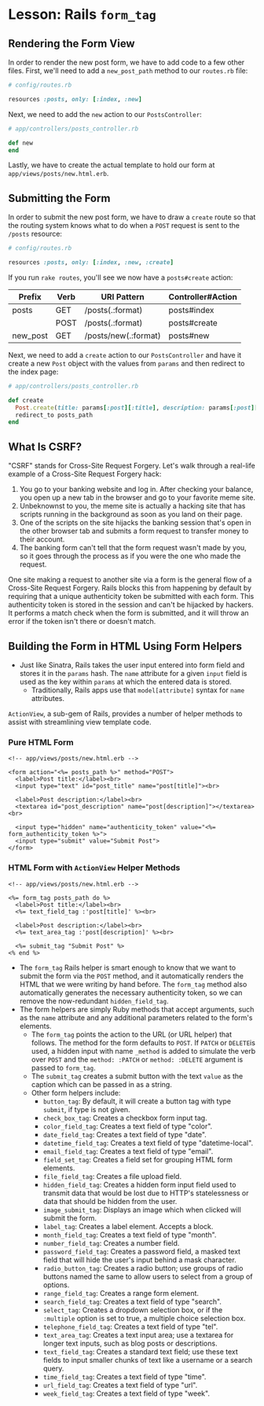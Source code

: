 # Lesson: Rails `form_tag`

## Rendering the Form View

In order to render the new post form, we have to add code to a few other files. First, we'll need to add a `new_post_path` method to our `routes.rb` file:

```ruby
# config/routes.rb

resources :posts, only: [:index, :new]
```

Next, we need to add the `new` action to our `PostsController`:

```ruby
# app/controllers/posts_controller.rb

def new
end
```

Lastly, we have to create the actual template to hold our form at `app/views/posts/new.html.erb`.

## Submitting the Form

In order to submit the new post form, we have to draw a `create` route so that the routing system knows what to do when a `POST` request is sent to the `/posts` resource:

```ruby
# config/routes.rb

resources :posts, only: [:index, :new, :create]
```

If you run `rake routes`, you'll see we now have a `posts#create` action:

| Prefix | Verb | URI Pattern | Controller#Action |
| --- | --- | --- | --- |
| posts | GET | /posts(.:format) | posts#index |
|  | POST | /posts(.:format) | posts#create |
| new_post | GET | /posts/new(.:format) | posts#new |

Next, we need to add a `create` action to our `PostsController` and have it create a new `Post` object with the values from `params` and then redirect to the index page:

```ruby
# app/controllers/posts_controller.rb

def create
  Post.create(title: params[:post][:title], description: params[:post][:description])
  redirect_to posts_path
end
```

## What Is CSRF?

"CSRF" stands for Cross-Site Request Forgery. Let's walk through a real-life example of a Cross-Site Request Forgery hack:

1. You go to your banking website and log in. After checking your balance, you open up a new tab in the browser and go to your favorite meme site.
2. Unbeknownst to you, the meme site is actually a hacking site that has scripts running in the background as soon as you land on their page.
3. One of the scripts on the site hijacks the banking session that's open in the other browser tab and submits a form request to transfer money to their account.
4. The banking form can't tell that the form request wasn't made by you, so it goes through the process as if you were the one who made the request.

One site making a request to another site via a form is the general flow of a Cross-Site Request Forgery. Rails blocks this from happening by default by requiring that a unique authenticity token be submitted with each form. This authenticity token is stored in the session and can't be hijacked by hackers. It performs a match check when the form is submitted, and it will throw an error if the token isn't there or doesn't match.

## Building the Form in HTML Using Form Helpers

- Just like Sinatra, Rails takes the user input entered into form field and stores it in the `params` hash. The `name` attribute for a given `input` field is used as the key within `params` at which the entered data is stored.
  - Traditionally, Rails apps use that `model[attribute]` syntax for `name` attributes.

`ActionView`, a sub-gem of Rails, provides a number of helper methods to assist with streamlining view template code.

### Pure HTML Form

```erb
<!-- app/views/posts/new.html.erb -->

<form action="<%= posts_path %>" method="POST">
  <label>Post title:</label><br>
  <input type="text" id="post_title" name="post[title]"><br>

  <label>Post description:</label><br>
  <textarea id="post_description" name="post[description]"></textarea><br>

  <input type="hidden" name="authenticity_token" value="<%= form_authenticity_token %>">
  <input type="submit" value="Submit Post">
</form>
```

### HTML Form with `ActionView` Helper Methods

```erb
<!-- app/views/posts/new.html.erb -->

<%= form_tag posts_path do %>
  <label>Post title:</label><br>
  <%= text_field_tag :'post[title]' %><br>

  <label>Post description:</label><br>
  <%= text_area_tag :'post[description]' %><br>

  <%= submit_tag "Submit Post" %>
<% end %>
```

- The `form_tag` Rails helper is smart enough to know that we want to submit the form via the `POST` method, and it automatically renders the HTML that we were writing by hand before. The `form_tag` method also automatically generates the necessary authenticity token, so we can remove the now-redundant `hidden_field_tag`.
- The form helpers are simply Ruby methods that accept arguments, such as the `name` attribute and any additional parameters related to the form's elements.
  - The `form_tag` points the action to the URL (or URL helper) that follows. The method for the form defaults to `POST`. If `PATCH` or `DELETE`is used, a hidden input with name `_method` is added to simulate the verb over `POST` and the `method: :PATCH` or `method: :DELETE` argument is passed to `form_tag`.
  - The `submit_tag` creates a submit button with the text `value` as the caption which can be passed in as a string.
  - Other form helpers include:
    - `button_tag`: By default, it will create a button tag with type `submit`, if type is not given.
    - `check_box_tag`: Creates a checkbox form input tag.
    - `color_field_tag`: Creates a text field of type "color".
    - `date_field_tag`: Creates a text field of type "date".
    - `datetime_field_tag`: Creates a text field of type "datetime-local".
    - `email_field_tag`: Creates a text field of type "email".
    - `field_set_tag`: Creates a field set for grouping HTML form elements.
    - `file_field_tag`: Creates a file upload field.
    - `hidden_field_tag`: Creates a hidden form input field used to transmit data that would be lost due to HTTP's statelessness or data that should be hidden from the user.
    - `image_submit_tag`: Displays an image which when clicked will submit the form.
    - `label_tag`: Creates a label element. Accepts a block.
    - `month_field_tag`: Creates a text field of type "month".
    - `number_field_tag`: Creates a number field.
    - `password_field_tag`: Creates a password field, a masked text field that will hide the user's input behind a mask character.
    - `radio_button_tag`: Creates a radio button; use groups of radio buttons named the same to allow users to select from a group of options.
    - `range_field_tag`: Creates a range form element.
    - `search_field_tag`: Creates a text field of type "search".
    - `select_tag`: Creates a dropdown selection box, or if the `:multiple` option is set to true, a multiple choice selection box.
    - `telephone_field_tag`: Creates a text field of type "tel".
    - `text_area_tag`: Creates a text input area; use a textarea for longer text inputs, such as blog posts or descriptions.
    - `text_field_tag`: Creates a standard text field; use these text fields to input smaller chunks of text like a username or a search query.
    - `time_field_tag`: Creates a text field of type "time".
    - `url_field_tag`: Creates a text field of type "url".
    - `week_field_tag`: Creates a text field of type "week".